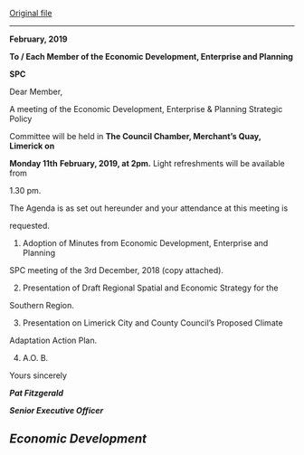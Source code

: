 [Original file](https://www.limerick.ie/sites/default/files/media/documents/2019-02/Agenda%20of%20SPC%20Mtg%20%20-%2011th%20Feb%202019.pdf)

---
**February, 2019**

**To / Each Member of the Economic Development, Enterprise and Planning**

**SPC**

Dear Member,

A meeting of the Economic Development, Enterprise & Planning Strategic Policy

Committee will be held in **The Council Chamber, Merchant’s Quay, Limerick on**

**Monday 11th** **February, 2019, at 2pm.** Light refreshments will be available from

1.30 pm.

The Agenda is as set out hereunder and your attendance at this meeting is

requested.

1. Adoption of Minutes from Economic Development, Enterprise and Planning

SPC meeting of the 3rd December, 2018 (copy attached).

2. Presentation of Draft Regional Spatial and Economic Strategy for the

Southern Region.

3. Presentation on Limerick City and County Council’s Proposed Climate

Adaptation Action Plan.

4. A.O. B.

Yours sincerely

***Pat Fitzgerald***

***Senior Executive Officer***

***Economic Development***
---
